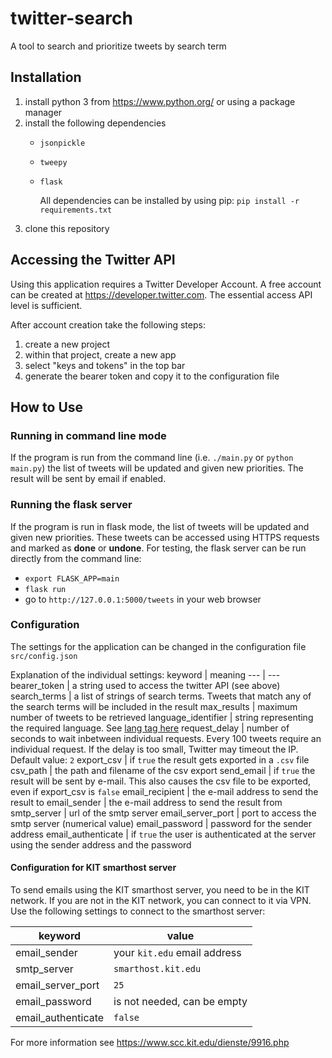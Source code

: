 # twitter-search
A tool to search and prioritize tweets by search term

## Installation
1. install python 3 from <https://www.python.org/> or using a package manager
2. install the following dependencies
    - `jsonpickle`
    - `tweepy`
    - `flask`
    
        All dependencies can be installed by using pip: `pip install -r requirements.txt`
3. clone this repository

## Accessing the Twitter API
Using this application requires a Twitter Developer Account. 
A free account can be created at <https://developer.twitter.com>.
The essential access API level is sufficient.

After account creation take the following steps:
1. create a new project
2. within that project, create a new app
3. select "keys and tokens" in the top bar
4. generate the bearer token and copy it to the configuration file

## How to Use

### Running in command line mode
If the program is run from the command line (i.e. `./main.py` or `python main.py`) the list of tweets will be updated and given new priorities.
The result will be sent by email if enabled.

### Running the flask server
If the program is run in flask mode, the list of tweets will be updated and given new priorities.
These tweets can be accessed using HTTPS requests and marked as **done** or **undone**. 
For testing, the flask server can be run directly from the command line:
- `export FLASK_APP=main`
- `flask run`
- go to `http://127.0.0.1:5000/tweets` in your web browser

### Configuration
The settings for the application can be changed in the configuration file `src/config.json`

Explanation of the individual settings:
keyword | meaning
--- | ---
bearer_token | a string used to access the twitter API (see above)
search_terms | a list of strings of search terms. Tweets that match any of the search terms will be included in the result
max_results | maximum number of tweets to be retrieved
language_identifier | string representing the required language. See [lang tag here](https://developer.twitter.com/en/docs/twitter-api/tweets/search/integrate/build-a-query#list)
request_delay | number of seconds to wait inbetween individual requests. Every 100 tweets require an individual request. If the delay is too small, Twitter may timeout the IP. Default value: `2`
export_csv | if `true` the result gets exported in a `.csv` file
csv_path | the path and filename of the csv export
send_email | if `true` the result will be sent by e-mail. This also causes the csv file to be exported, even if export_csv is `false`
email_recipient | the e-mail address to send the result to
email_sender | the e-mail address to send the result from
smtp_server | url of the smtp server
email_server_port | port to access the smtp server (numerical value)
email_password | password for the sender address
email_authenticate | if `true` the user is authenticated at the server using the sender address and the password

#### Configuration for KIT smarthost server
To send emails using the KIT smarthost server, you need to be in the KIT network.
If you are not in the KIT network, you can connect to it via VPN.
Use the following settings to connect to the smarthost server:

keyword | value
--- | ---
email_sender | your `kit.edu` email address
smtp_server | `smarthost.kit.edu`
email_server_port | `25`
email_password | is not needed, can be empty
email_authenticate | `false`

For more information see <https://www.scc.kit.edu/dienste/9916.php>
